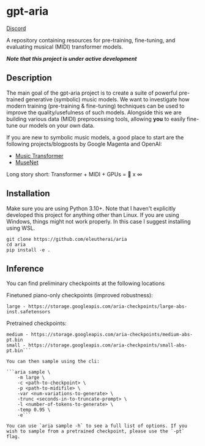 # gpt-aria

[Discord](https://discord.com/invite/zBGx3azzUn)

A repository containing resources for pre-training, fine-tuning, and evaluating musical (MIDI) transformer models.

***Note that this project is under active development***

## Description

The main goal of the gpt-aria project is to create a suite of powerful pre-trained generative (symbolic) music models. We want to investigate how modern training (pre-training & fine-tuning) techniques can be used to improve the quality/usefulness of such models. Alongside this we are building various data (MIDI) preprocessing tools, allowing **you** to easily fine-tune our models on your own data.

If you are new to symbolic music models, a good place to start are the following projects/blogposts by Google Magenta and OpenAI:

- [Music Transformer](https://magenta.tensorflow.org/music-transformer)
- [MuseNet](https://openai.com/research/musenet)

 Long story short: Transformer + MIDI + GPUs = 🎵 x ∞

## Installation

Make sure you are using Python 3.10+. Note that I haven't explicitly developed this project for anything other than Linux. If you are using Windows, things might not work properly. In this case I suggest installing using WSL.

```
git clone https://github.com/eleutherai/aria
cd aria
pip install -e .
```

## Inference

You can find preliminary checkpoints at the following locations 

Finetuned piano-only checkpoints (improved robustness):

```large - https://storage.googleapis.com/aria-checkpoints/large-abs-inst.safetensors```

Pretrained checkpoints:

```large - https://storage.googleapis.com/aria-checkpoints/large-abs-pt.bin
medium - https://storage.googleapis.com/aria-checkpoints/medium-abs-pt.bin
small - https://storage.googleapis.com/aria-checkpoints/small-abs-pt.bin```

You can then sample using the cli:

```aria sample \
    -m large \
    -c <path-to-checkpoint> \
    -p <path-to-midifile> \
    -var <num-variations-to-generate> \
    -trunc <seconds-in-to-truncate-prompt> \
    -l <number-of-tokens-to-generate> \
    -temp 0.95 \
    -e```

You can use `aria sample -h` to see a full list of options. If you wish to sample from a pretrained checkpoint, please use the `-pt` flag.


